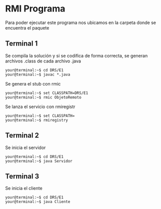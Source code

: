 # RMI Programa

Para poder ejecutar este programa nos ubicamos en la carpeta donde se encuentra el paquete

## Terminal 1
Se compila la solución y si se codifica de forma correcta, se generan archivos .class de cada archivo .java
```console
your@terminal:~$ cd DRS/E1
your@terminal:~$ javac *.java
```

Se genera el stub con rmic
```console
your@terminal:~$ set CLASSPATH=DRS/E1
your@terminal:~$ rmic ObjetoRemoto
```

Se lanza el servicio con rmiregistr
```console
your@terminal:~$ set CLASSPATH=
your@terminal:~$ rmiregistry
```

## Terminal 2
Se inicia el servidor
```console
your@terminal:~$ cd DRS/E1
your@terminal:~$ java Servidor
```

## Terminal 3
Se inicia el cliente
```console
your@terminal:~$ cd DRS/E1
your@terminal:~$ java Cliente
```
